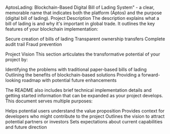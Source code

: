 AptosLading: Blockchain-Based Digital Bill of Lading System" - a clear, memorable name that indicates both the platform (Aptos) and the purpose (digital bill of lading).
Project Description
The description explains what a bill of lading is and why it's important in global trade. It outlines the key features of your blockchain implementation:

Secure creation of bills of lading
Transparent ownership transfers
Complete audit trail
Fraud prevention

Project Vision
This section articulates the transformative potential of your project by:

Identifying the problems with traditional paper-based bills of lading
Outlining the benefits of blockchain-based solutions
Providing a forward-looking roadmap with potential future enhancements

The README also includes brief technical implementation details and getting started information that can be expanded as your project develops.
This document serves multiple purposes:

Helps potential users understand the value proposition
Provides context for developers who might contribute to the project
Outlines the vision to attract potential partners or investors
Sets expectations about current capabilities and future direction
